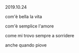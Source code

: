 2019.10.24

com'è bella la vita

com'è semplice l'amore

come mi trovo sempre a sorridere

anche quando piove